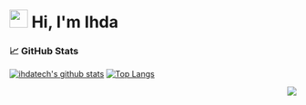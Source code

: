 # <img src="https://raw.githubusercontent.com/wasabeef/wasabeef/master/icons/wave.gif" width="32px"> Hi, I'm Ihda

### 📈 GitHub Stats

[![ihdatech's github stats](https://github-readme-stats.vercel.app/api?username=ihdatech&show_icons=true&show_icons=true&theme=buefy&count_private=true&cache_seconds=1800&line_height=32)](https://github.com/ihdatech)
[![Top Langs](https://github-readme-stats.vercel.app/api/top-langs/?username=ihdatech&show_icons=true&theme=buefy&layout=compact&cache_seconds=1800&langs_count=9)](https://github.com/ihdatech)

<img src="https://komarev.com/ghpvc/?username=ihdatech&color=blue&style=flat-square&label=visitors" align="right" />
